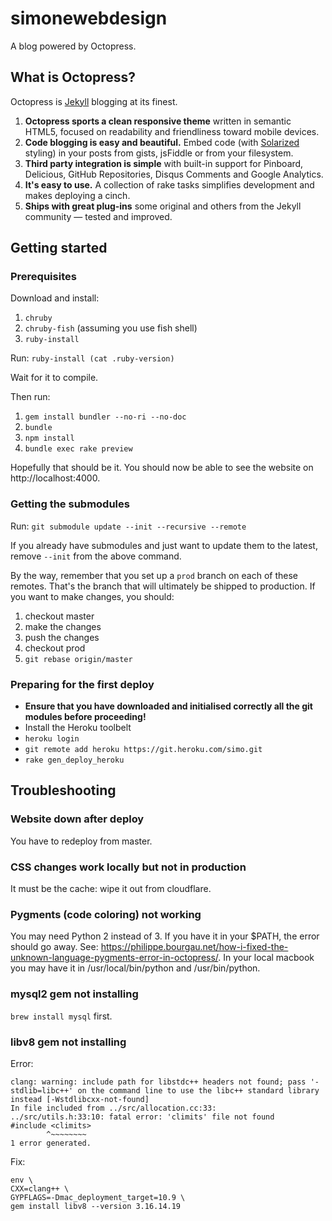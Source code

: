 # simonewebdesign

A blog powered by Octopress.

## What is Octopress?

Octopress is [Jekyll](https://github.com/mojombo/jekyll) blogging at its finest.

1. **Octopress sports a clean responsive theme** written in semantic HTML5, focused on readability and friendliness toward mobile devices.
2. **Code blogging is easy and beautiful.** Embed code (with [Solarized](http://ethanschoonover.com/solarized) styling) in your posts from gists, jsFiddle or from your filesystem.
3. **Third party integration is simple** with built-in support for Pinboard, Delicious, GitHub Repositories, Disqus Comments and Google Analytics.
4. **It's easy to use.** A collection of rake tasks simplifies development and makes deploying a cinch.
5. **Ships with great plug-ins** some original and others from the Jekyll community &mdash; tested and improved.


## Getting started

### Prerequisites

Download and install:

1. `chruby`
2. `chruby-fish` (assuming you use fish shell)
3. `ruby-install`

Run: `ruby-install (cat .ruby-version)`

Wait for it to compile.

Then run:

1. `gem install bundler --no-ri --no-doc`
2. `bundle`
3. `npm install`
4. `bundle exec rake preview`

Hopefully that should be it. You should now be able to see the website on http://localhost:4000.

### Getting the submodules

Run: `git submodule update --init --recursive --remote`

If you already have submodules and just want to update them to the latest, remove `--init` from the above command.

By the way, remember that you set up a `prod` branch on each of these remotes. That's the branch that will ultimately be shipped to production. If you want to make changes, you should:

1. checkout master
2. make the changes
3. push the changes
4. checkout prod
5. `git rebase origin/master`

### Preparing for the first deploy

- **Ensure that you have downloaded and initialised correctly all the git modules before proceeding!**
- Install the Heroku toolbelt
- `heroku login`
- `git remote add heroku https://git.heroku.com/simo.git`
- `rake gen_deploy_heroku`


## Troubleshooting

### Website down after deploy

You have to redeploy from master.

### CSS changes work locally but not in production

It must be the cache: wipe it out from cloudflare.

### Pygments (code coloring) not working

You may need Python 2 instead of 3. If you have it in your $PATH, the error should go away.
See: https://philippe.bourgau.net/how-i-fixed-the-unknown-language-pygments-error-in-octopress/. In your local macbook you may have it in /usr/local/bin/python and /usr/bin/python.

### mysql2 gem not installing

`brew install mysql` first.

### libv8 gem not installing

Error:

    clang: warning: include path for libstdc++ headers not found; pass '-stdlib=libc++' on the command line to use the libc++ standard library instead [-Wstdlibcxx-not-found]
    In file included from ../src/allocation.cc:33:
    ../src/utils.h:33:10: fatal error: 'climits' file not found
    #include <climits>
            ^~~~~~~~~
    1 error generated.

Fix:

    env \
    CXX=clang++ \
    GYPFLAGS=-Dmac_deployment_target=10.9 \
    gem install libv8 --version 3.16.14.19